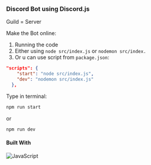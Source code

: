 ### Discord Bot using Discord.js

Guild = Server

Make the Bot online:

1. Running the code
2. Either using `node src/index.js` or `nodemon src/index.`
3. Or u can use script from `package.json`:

```json
"scripts": {
    "start": "node src/index.js",
    "dev": "nodemon src/index.js"
  },

```

Type in terminal:

```sh
npm run start
```

or

```sh
npm run dev
```

#### Built With

![JavaScript](https://img.shields.io/badge/javascript-%23323330.svg?style=for-the-badge&logo=javascript&logoColor=%23F7DF1E)
